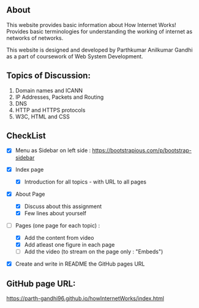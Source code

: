 ## About

This website provides basic information about How Internet Works!
Provides basic terminologies for understanding the working of internet 
as networks of networks. 

This website is designed and developed by Parthkumar Anilkumar Gandhi as a 
part of coursework of Web System Development.


## Topics of Discussion:

1. Domain names and ICANN
2. IP Addresses, Packets and Routing
3. DNS
4. HTTP and HTTPS protocols
5. W3C, HTML and CSS

## CheckList

- [X] Menu as Sidebar on left side : https://bootstrapious.com/p/bootstrap-sidebar
- [X] Index page
    - [X] Introduction for all topics - with URL to all pages
- [X] About Page
    - [X] Discuss about this assignment
    - [X] Few lines about yourself
- [ ] Pages (one page for each topic) :
    - [X] Add the content from video
    - [X] Add atleast one figure in each page
    - [ ] Add the video (to stream on the page only : "Embeds")
- [X] Create and write in README the GitHub pages URL


## GitHub page URL:
https://parth-gandhi96.github.io/howInternetWorks/index.html